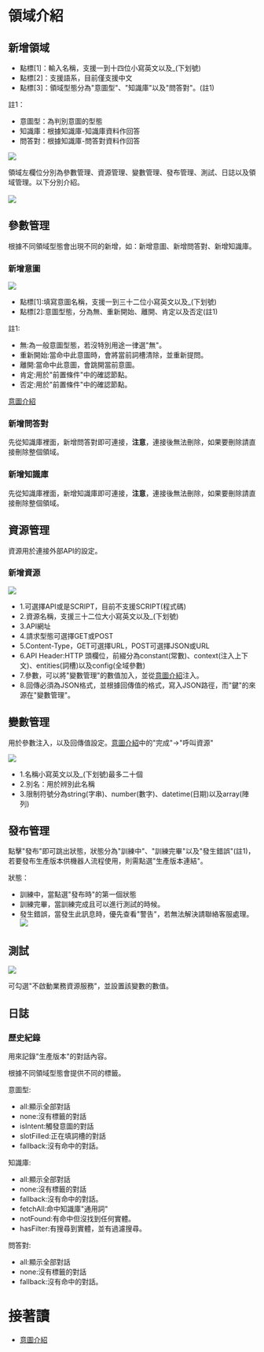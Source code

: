 # 領域介紹

## 新增領域
- 點標[1]：輸入名稱，支援一到十四位小寫英文以及_(下划號)
- 點標[2]：支援語系，目前僅支援中文
- 點標[3]：領域型態分為"意圖型"、"知識庫"以及"問答對"。(註1)

註1：
- 意圖型：為判別意圖的型態
- 知識庫：根據知識庫-知識庫資料作回答
- 問答對：根據知識庫-問答對資料作回答

![](../../../../../images/docs/image038.png)

領域左欄位分別為參數管理、資源管理、變數管理、發布管理、測試、日誌以及領域管理。以下分別介紹。<br><br>
![](../../../../../images/docs/image040.png)

## 參數管理
根據不同領域型態會出現不同的新增，如：新增意圖、新增問答對、新增知識庫。
### 新增意圖
![](../../../../../images/docs/image041.png)
- 點標[1]:填寫意圖名稱，支援一到三十二位小寫英文以及_(下划號)
- 點標[2]:意圖型態，分為無、重新開始、離開、肯定以及否定(註1)

註1:
- 無:為一般意圖型態，若沒特別用途一律選"無"。
- 重新開始:當命中此意圖時，會將當前詞槽清除，並重新提問。
- 離開:當命中此意圖，會跳開當前意圖。
- 肯定:用於"前置條件"中的確認節點。
- 否定:用於"前置條件"中的確認節點。

[意圖介紹](/products/dmflow/tutorials/docs/intent-intro.html)
### 新增問答對
先從知識庫裡面，新增問答對即可連接，**注意**，連接後無法刪除，如果要刪除請直接刪除整個領域。

### 新增知識庫
先從知識庫裡面，新增知識庫即可連接，**注意**，連接後無法刪除，如果要刪除請直接刪除整個領域。

## 資源管理
資源用於連接外部API的設定。

### 新增資源
![](../../../../../images/docs/image042.png)

- 1.可選擇API或是SCRIPT，目前不支援SCRIPT(程式碼)
- 2.資源名稱，支援三十二位大小寫英文以及_(下划號)
- 3.API網址
- 4.請求型態可選擇GET或POST
- 5.Content-Type，GET可選擇URL，POST可選擇JSON或URL
- 6.API Header:HTTP 頭欄位，前綴分為constant(常數)、context(注入上下文)、entities(詞槽)以及config(全域參數)
- 7.參數，可以將"變數管理"的數值加入，並從[意圖介紹](/products/dmflow/tutorials/docs/intent-intro.html)注入。
- 8.回傳必須為JSON格式，並根據回傳值的格式，寫入JSON路徑，而"鍵"的來源在"變數管理"。

## 變數管理
用於參數注入，以及回傳值設定。[意圖介紹](/products/dmflow/tutorials/docs/intent-intro.html)中的"完成"->"呼叫資源"

![](../../../../../images/docs/image043.png)

- 1.名稱小寫英文以及_(下划號)最多二十個
- 2.別名：用於辨別此名稱
- 3.限制符號分為string(字串)、number(數字)、datetime(日期)以及array(陣列)
## 發布管理
點擊"發布"即可跳出狀態，狀態分為"訓練中"、"訓練完畢"以及"發生錯誤"(註1)，若要發布生產版本供機器人流程使用，則需點選"生產版本連結"。<br>

狀態：

- 訓練中，當點選"發布時"的第一個狀態
- 訓練完畢，當訓練完成且可以進行測試的時候。
- 發生錯誤，當發生此訊息時，優先查看"警告"，若無法解決請聯絡客服處理。
![](../../../../../images/docs/image044.png)
## 測試
![](../../../../../images/docs/image045.png)

可勾選"不啟動業務資源服務"，並設置該變數的數值。
## 日誌
### 歷史紀錄
用來記錄"生產版本"的對話內容。

根據不同領域型態會提供不同的標籤。

意圖型:
- all:顯示全部對話
- none:沒有標籤的對話
- isIntent:觸發意圖的對話
- slotFilled:正在填詞槽的對話
- fallback:沒有命中的對話。

知識庫:
- all:顯示全部對話
- none:沒有標籤的對話
- fallback:沒有命中的對話。
- fetchAll:命中知識庫"通用詞"
- notFound:有命中但沒找到任何實體。
- hasFilter:有搜尋到實體，並有過濾搜尋。

問答對:
- all:顯示全部對話
- none:沒有標籤的對話
- fallback:沒有命中的對話。

# 接著讀
- [意圖介紹](/products/dmflow/tutorials/docs/intent-intro.html)
